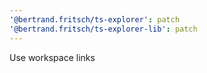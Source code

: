 ```yaml
---
'@bertrand.fritsch/ts-explorer': patch
'@bertrand.fritsch/ts-explorer-lib': patch
---
```


Use workspace links
